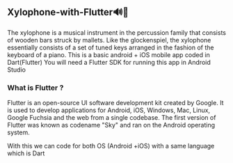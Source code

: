 ## Xylophone-with-Flutter🔊🎼
The xylophone is a musical instrument in the percussion family that consists of wooden bars struck by mallets. Like the glockenspiel, the xylophone essentially consists of a set of tuned keys arranged in the fashion of the keyboard of a piano.
This is a basic android + iOS mobile app coded in Dart(Flutter) You will need a Flutter SDK for running this app in Android Studio

### What is Flutter ?
Flutter is an open-source UI software development kit created by Google. It is used to develop applications for Android, iOS, Windows, Mac, Linux, Google Fuchsia and the web from a single codebase. The first version of Flutter was known as codename "Sky" and ran on the Android operating system.

With this we can code for both OS (Android +iOS) with a same language which is Dart
